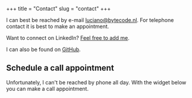 +++
title = "Contact"
slug = "contact"
+++

I can best be reached by e-mail [luciano@bytecode.nl](mailto:luciano@bytecode.nl). For telephone contact it is best to make an appointment.

Want to connect on LinkedIn? [Feel free to add me](https://linkedin.com/in/lucianonooijen).

I can also be found on [GitHub](https://github.com/lucianonooijen/).

## Schedule a call appointment

Unfortunately, I can't be reached by phone all day. With the widget below you can make a call appointment.

<!-- Calendly inline widget begin -->
<div class="calendly-inline-widget" data-url="https://calendly.com/lucianonooijen/call" style="min-width:320px;height:630px;"></div>
<script type="text/javascript" src="https://assets.calendly.com/assets/external/widget.js"></script>
<!-- Calendly inline widget end -->